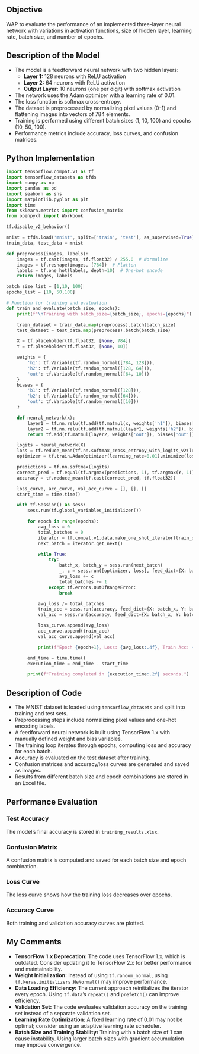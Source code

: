 ## Objective
WAP to evaluate the performance of an implemented three-layer neural network with variations in activation functions, size of hidden layer, learning rate, batch size, and number of epochs.

## Description of the Model
- The model is a feedforward neural network with two hidden layers:
  - **Layer 1:** 128 neurons with ReLU activation
  - **Layer 2:** 64 neurons with ReLU activation
  - **Output Layer:** 10 neurons (one per digit) with softmax activation
- The network uses the Adam optimizer with a learning rate of 0.01.
- The loss function is softmax cross-entropy.
- The dataset is preprocessed by normalizing pixel values (0-1) and flattening images into vectors of 784 elements.
- Training is performed using different batch sizes (1, 10, 100) and epochs (10, 50, 100).
- Performance metrics include accuracy, loss curves, and confusion matrices.

## Python Implementation
```python
import tensorflow.compat.v1 as tf
import tensorflow_datasets as tfds
import numpy as np
import pandas as pd
import seaborn as sns
import matplotlib.pyplot as plt
import time
from sklearn.metrics import confusion_matrix
from openpyxl import Workbook

tf.disable_v2_behavior()

mnist = tfds.load('mnist', split=['train', 'test'], as_supervised=True)
train_data, test_data = mnist

def preprocess(images, labels):
    images = tf.cast(images, tf.float32) / 255.0  # Normalize
    images = tf.reshape(images, [784])  # Flatten
    labels = tf.one_hot(labels, depth=10)  # One-hot encode
    return images, labels

batch_size_list = [1,10, 100]
epochs_list = [10, 50,100]

# Function for training and evaluation
def train_and_evaluate(batch_size, epochs):
    print(f"\nTraining with batch_size={batch_size}, epochs={epochs}")

    train_dataset = train_data.map(preprocess).batch(batch_size)
    test_dataset = test_data.map(preprocess).batch(batch_size)

    X = tf.placeholder(tf.float32, [None, 784])
    Y = tf.placeholder(tf.float32, [None, 10])

    weights = {
        'h1': tf.Variable(tf.random_normal([784, 128])),
        'h2': tf.Variable(tf.random_normal([128, 64])),
        'out': tf.Variable(tf.random_normal([64, 10]))
    }
    biases = {
        'b1': tf.Variable(tf.random_normal([128])),
        'b2': tf.Variable(tf.random_normal([64])),
        'out': tf.Variable(tf.random_normal([10]))
    }

    def neural_network(x):
        layer1 = tf.nn.relu(tf.add(tf.matmul(x, weights['h1']), biases['b1']))
        layer2 = tf.nn.relu(tf.add(tf.matmul(layer1, weights['h2']), biases['b2']))
        return tf.add(tf.matmul(layer2, weights['out']), biases['out'])

    logits = neural_network(X)
    loss = tf.reduce_mean(tf.nn.softmax_cross_entropy_with_logits_v2(logits=logits, labels=Y))
    optimizer = tf.train.AdamOptimizer(learning_rate=0.01).minimize(loss)

    predictions = tf.nn.softmax(logits)
    correct_pred = tf.equal(tf.argmax(predictions, 1), tf.argmax(Y, 1))
    accuracy = tf.reduce_mean(tf.cast(correct_pred, tf.float32))

    loss_curve, acc_curve, val_acc_curve = [], [], []
    start_time = time.time()

    with tf.Session() as sess:
        sess.run(tf.global_variables_initializer())

        for epoch in range(epochs):
            avg_loss = 0
            total_batches = 0
            iterator = tf.compat.v1.data.make_one_shot_iterator(train_dataset)
            next_batch = iterator.get_next()

            while True:
                try:
                    batch_x, batch_y = sess.run(next_batch)
                    _, c = sess.run([optimizer, loss], feed_dict={X: batch_x, Y: batch_y})
                    avg_loss += c
                    total_batches += 1
                except tf.errors.OutOfRangeError:
                    break

            avg_loss /= total_batches
            train_acc = sess.run(accuracy, feed_dict={X: batch_x, Y: batch_y})
            val_acc = sess.run(accuracy, feed_dict={X: batch_x, Y: batch_y})

            loss_curve.append(avg_loss)
            acc_curve.append(train_acc)
            val_acc_curve.append(val_acc)

            print(f"Epoch {epoch+1}, Loss: {avg_loss:.4f}, Train Acc: {train_acc:.4f}, Val Acc: {val_acc:.4f}")

        end_time = time.time()
        execution_time = end_time - start_time

        print(f"Training completed in {execution_time:.2f} seconds.")

```

## Description of Code
- The MNIST dataset is loaded using `tensorflow_datasets` and split into training and test sets.
- Preprocessing steps include normalizing pixel values and one-hot encoding labels.
- A feedforward neural network is built using TensorFlow 1.x with manually defined weight and bias variables.
- The training loop iterates through epochs, computing loss and accuracy for each batch.
- Accuracy is evaluated on the test dataset after training.
- Confusion matrices and accuracy/loss curves are generated and saved as images.
- Results from different batch size and epoch combinations are stored in an Excel file.

## Performance Evaluation
### Test Accuracy
The model’s final accuracy is stored in `training_results.xlsx`.

### Confusion Matrix
A confusion matrix is computed and saved for each batch size and epoch combination.

### Loss Curve
The loss curve shows how the training loss decreases over epochs.

### Accuracy Curve
Both training and validation accuracy curves are plotted.

## My Comments
- **TensorFlow 1.x Deprecation:** The code uses TensorFlow 1.x, which is outdated. Consider updating it to TensorFlow 2.x for better performance and maintainability.
- **Weight Initialization:** Instead of using `tf.random_normal`, using `tf.keras.initializers.HeNormal()` may improve performance.
- **Data Loading Efficiency:** The current approach reinitializes the iterator every epoch. Using `tf.data`’s `repeat()` and `prefetch()` can improve efficiency.
- **Validation Set:** The code evaluates validation accuracy on the training set instead of a separate validation set.
- **Learning Rate Optimization:** A fixed learning rate of 0.01 may not be optimal; consider using an adaptive learning rate scheduler.
- **Batch Size and Training Stability:** Training with a batch size of 1 can cause instability. Using larger batch sizes with gradient accumulation may improve convergence.

